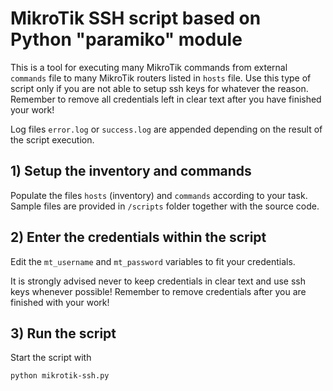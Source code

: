 # MikroTik SSH script based on Python "paramiko" module

This is a tool for executing many MikroTik commands from external `commands` file to many MikroTik routers listed in `hosts` file. Use this type of script only if you are not able to setup ssh keys for whatever the reason. Remember to remove all credentials left in clear text after you have finished your work!

Log files `error.log` or `success.log` are appended depending on the result of the script execution.

## 1) Setup the inventory and commands

Populate the files `hosts` (inventory) and `commands` according to your task. Sample files are provided in `/scripts` folder together with the source code.

## 2) Enter the credentials within the script

Edit the `mt_username` and `mt_password` variables to fit your credentials.

It is strongly advised never to keep credentials in clear text and use ssh keys whenever possible! Remember to remove credentials after you are finished with your work!

## 3) Run the script

Start the script with
```
python mikrotik-ssh.py
```
